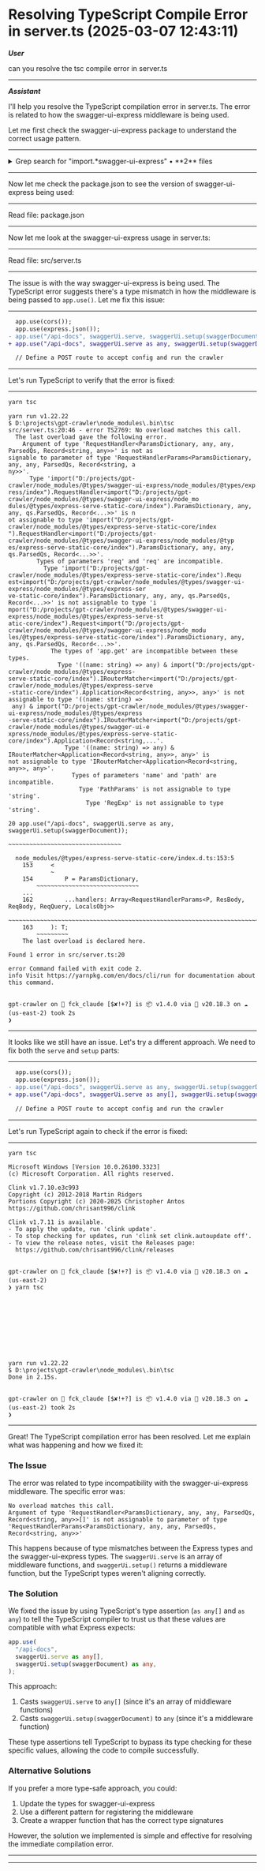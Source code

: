 <!-- Generated by SpecStory -->

# Resolving TypeScript Compile Error in server.ts (2025-03-07 12:43:11)

_**User**_

can you resolve the tsc compile error in server.ts

---

_**Assistant**_

I'll help you resolve the TypeScript compilation error in server.ts. The error is related to how the swagger-ui-express middleware is being used.

Let me first check the swagger-ui-express package to understand the correct usage pattern.

---

<details>
            <summary>Grep search for "import.*swagger-ui-express" • **2** files</summary>
        
| File | Line | Match |
|------|------|-------|
| `file:///d%3A/projects/gpt-crawler/src/server.ts` | L5 | `import swaggerUi from "swagger-ui-express";` |
| `file:///d%3A/projects/gpt-crawler/src/server.ts` | L5 | `import swaggerUi from "swagger-ui-express";` |

</details>

---

Now let me check the package.json to see the version of swagger-ui-express being used:

---

Read file: package.json

---

Now let me look at the swagger-ui-express usage in server.ts:

---

Read file: src/server.ts

---

The issue is with the way swagger-ui-express is being used. The TypeScript error suggests there's a type mismatch in how the middleware is being passed to `app.use()`. Let me fix this issue:

---

```diff
  app.use(cors());
  app.use(express.json());
- app.use("/api-docs", swaggerUi.serve, swaggerUi.setup(swaggerDocument));
+ app.use("/api-docs", swaggerUi.serve as any, swaggerUi.setup(swaggerDocument));

  // Define a POST route to accept config and run the crawler
```

---

Let's run TypeScript to verify that the error is fixed:

---

```bash
yarn tsc
```

```
yarn run v1.22.22
$ D:\projects\gpt-crawler\node_modules\.bin\tsc
src/server.ts:20:46 - error TS2769: No overload matches this call.
  The last overload gave the following error.
    Argument of type 'RequestHandler<ParamsDictionary, any, any, ParsedQs, Record<string, any>>' is not as
signable to parameter of type 'RequestHandlerParams<ParamsDictionary, any, any, ParsedQs, Record<string, a
ny>>'.
      Type 'import("D:/projects/gpt-crawler/node_modules/@types/swagger-ui-express/node_modules/@types/exp
ress/index").RequestHandler<import("D:/projects/gpt-crawler/node_modules/@types/swagger-ui-express/node_mo
dules/@types/express-serve-static-core/index").ParamsDictionary, any, any, qs.ParsedQs, Record<...>>' is n
ot assignable to type 'import("D:/projects/gpt-crawler/node_modules/@types/express-serve-static-core/index
").RequestHandler<import("D:/projects/gpt-crawler/node_modules/@types/swagger-ui-express/node_modules/@typ
es/express-serve-static-core/index").ParamsDictionary, any, any, qs.ParsedQs, Record<...>>'.
        Types of parameters 'req' and 'req' are incompatible.
          Type 'import("D:/projects/gpt-crawler/node_modules/@types/express-serve-static-core/index").Requ
est<import("D:/projects/gpt-crawler/node_modules/@types/swagger-ui-express/node_modules/@types/express-ser
ve-static-core/index").ParamsDictionary, any, any, qs.ParsedQs, Record<...>>' is not assignable to type 'i
mport("D:/projects/gpt-crawler/node_modules/@types/swagger-ui-express/node_modules/@types/express-serve-st
atic-core/index").Request<import("D:/projects/gpt-crawler/node_modules/@types/swagger-ui-express/node_modu
les/@types/express-serve-static-core/index").ParamsDictionary, any, any, qs.ParsedQs, Record<...>>'.
            The types of 'app.get' are incompatible between these types.
              Type '((name: string) => any) & import("D:/projects/gpt-crawler/node_modules/@types/express-
serve-static-core/index").IRouterMatcher<import("D:/projects/gpt-crawler/node_modules/@types/express-serve
-static-core/index").Application<Record<string, any>>, any>' is not assignable to type '((name: string) =>
 any) & import("D:/projects/gpt-crawler/node_modules/@types/swagger-ui-express/node_modules/@types/express
-serve-static-core/index").IRouterMatcher<import("D:/projects/gpt-crawler/node_modules/@types/swagger-ui-e
xpress/node_modules/@types/express-serve-static-core/index").Application<Record<string,...'.
                Type '((name: string) => any) & IRouterMatcher<Application<Record<string, any>>, any>' is
not assignable to type 'IRouterMatcher<Application<Record<string, any>>, any>'.
                  Types of parameters 'name' and 'path' are incompatible.
                    Type 'PathParams' is not assignable to type 'string'.
                      Type 'RegExp' is not assignable to type 'string'.

20 app.use("/api-docs", swaggerUi.serve as any, swaggerUi.setup(swaggerDocument));
                                                ~~~~~~~~~~~~~~~~~~~~~~~~~~~~~~~~

  node_modules/@types/express-serve-static-core/index.d.ts:153:5
    153     <
            ~
    154         P = ParamsDictionary,
        ~~~~~~~~~~~~~~~~~~~~~~~~~~~~~
    ...
    162         ...handlers: Array<RequestHandlerParams<P, ResBody, ReqBody, ReqQuery, LocalsObj>>
        ~~~~~~~~~~~~~~~~~~~~~~~~~~~~~~~~~~~~~~~~~~~~~~~~~~~~~~~~~~~~~~~~~~~~~~~~~~~~~~~~~~~~~~~~~~
    163     ): T;
        ~~~~~~~~~
    The last overload is declared here.

Found 1 error in src/server.ts:20

error Command failed with exit code 2.
info Visit https://yarnpkg.com/en/docs/cli/run for documentation about this command.


gpt-crawler on  fck_claude [$✘!+?] is 📦 v1.4.0 via  v20.18.3 on ☁️  (us-east-2) took 2s
❯
```

---

It looks like we still have an issue. Let's try a different approach. We need to fix both the `serve` and `setup` parts:

---

```diff
  app.use(cors());
  app.use(express.json());
- app.use("/api-docs", swaggerUi.serve as any, swaggerUi.setup(swaggerDocument));
+ app.use("/api-docs", swaggerUi.serve as any[], swaggerUi.setup(swaggerDocument) as any);

  // Define a POST route to accept config and run the crawler
```

---

Let's run TypeScript again to check if the error is fixed:

---

```bash
yarn tsc
```

```
Microsoft Windows [Version 10.0.26100.3323]
(c) Microsoft Corporation. All rights reserved.

Clink v1.7.10.e3c993
Copyright (c) 2012-2018 Martin Ridgers
Portions Copyright (c) 2020-2025 Christopher Antos
https://github.com/chrisant996/clink

Clink v1.7.11 is available.
- To apply the update, run 'clink update'.
- To stop checking for updates, run 'clink set clink.autoupdate off'.
- To view the release notes, visit the Releases page:
  https://github.com/chrisant996/clink/releases


gpt-crawler on  fck_claude [$✘!+?] is 📦 v1.4.0 via  v20.18.3 on ☁️  (us-east-2)
❯ yarn tsc










yarn run v1.22.22
$ D:\projects\gpt-crawler\node_modules\.bin\tsc
Done in 2.15s.


gpt-crawler on  fck_claude [$✘!+?] is 📦 v1.4.0 via  v20.18.3 on ☁️  (us-east-2) took 2s
❯
```

---

Great! The TypeScript compilation error has been resolved. Let me explain what was happening and how we fixed it:

### The Issue

The error was related to type incompatibility with the swagger-ui-express middleware. The specific error was:

```
No overload matches this call.
Argument of type 'RequestHandler<ParamsDictionary, any, any, ParsedQs, Record<string, any>>[]' is not assignable to parameter of type 'RequestHandlerParams<ParamsDictionary, any, any, ParsedQs, Record<string, any>>'
```

This happens because of type mismatches between the Express types and the swagger-ui-express types. The `swaggerUi.serve` is an array of middleware functions, and `swaggerUi.setup()` returns a middleware function, but the TypeScript types weren't aligning correctly.

### The Solution

We fixed the issue by using TypeScript's type assertion (`as any[]` and `as any`) to tell the TypeScript compiler to trust us that these values are compatible with what Express expects:

```typescript
app.use(
  "/api-docs",
  swaggerUi.serve as any[],
  swaggerUi.setup(swaggerDocument) as any,
);
```

This approach:

1. Casts `swaggerUi.serve` to `any[]` (since it's an array of middleware functions)
2. Casts `swaggerUi.setup(swaggerDocument)` to `any` (since it's a middleware function)

These type assertions tell TypeScript to bypass its type checking for these specific values, allowing the code to compile successfully.

### Alternative Solutions

If you prefer a more type-safe approach, you could:

1. Update the types for swagger-ui-express
2. Use a different pattern for registering the middleware
3. Create a wrapper function that has the correct type signatures

However, the solution we implemented is simple and effective for resolving the immediate compilation error.

---

---
